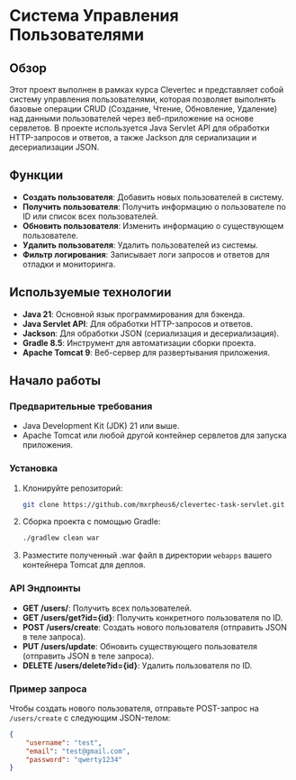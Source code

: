 # Система Управления Пользователями

## Обзор
Этот проект выполнен в рамках курса Clevertec и представляет собой систему управления пользователями, которая позволяет выполнять базовые операции CRUD (Создание, Чтение, Обновление, Удаление) над данными пользователей через веб-приложение на основе сервлетов. В проекте используется Java Servlet API для обработки HTTP-запросов и ответов, а также Jackson для сериализации и десериализации JSON.

## Функции
- **Создать пользователя**: Добавить новых пользователей в систему.
- **Получить пользователя**: Получить информацию о пользователе по ID или список всех пользователей.
- **Обновить пользователя**: Изменить информацию о существующем пользователе.
- **Удалить пользователя**: Удалить пользователей из системы.
- **Фильтр логирования**: Записывает логи запросов и ответов для отладки и мониторинга.

## Используемые технологии
- **Java 21**: Основной язык программирования для бэкенда.
- **Java Servlet API**: Для обработки HTTP-запросов и ответов.
- **Jackson**: Для обработки JSON (сериализация и десериализация).
- **Gradle 8.5**: Инструмент для автоматизации сборки проекта.
- **Apache Tomcat 9**: Веб-сервер для развертывания приложения.

## Начало работы

### Предварительные требования
- Java Development Kit (JDK) 21 или выше.
- Apache Tomcat или любой другой контейнер сервлетов для запуска приложения.

### Установка
1. Клонируйте репозиторий:
   ```bash
   git clone https://github.com/mxrpheus6/clevertec-task-servlet.git
   ```
2. Сборка проекта с помощью Gradle:
   ```bash
   ./gradlew clean war
   ```
3. Разместите полученный .war файл в директории `webapps` вашего контейнера Tomcat для деплоя.

### API Эндпоинты
- **GET /users/**: Получить всех пользователей.
- **GET /users/get?id={id}**: Получить конкретного пользователя по ID.
- **POST /users/create**: Создать нового пользователя (отправить JSON в теле запроса).
- **PUT /users/update**: Обновить существующего пользователя (отправить JSON в теле запроса).
- **DELETE /users/delete?id={id}**: Удалить пользователя по ID.

### Пример запроса
Чтобы создать нового пользователя, отправьте POST-запрос на `/users/create` с следующим JSON-телом:
```json
{
    "username": "test",
    "email": "test@gmail.com",
    "password": "qwerty1234"
}
```